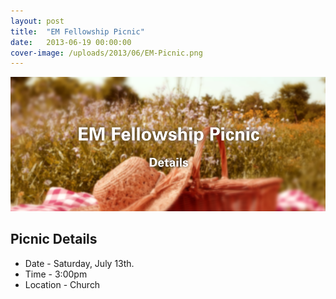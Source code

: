 ```yaml
---
layout: post
title:  "EM Fellowship Picnic"
date:   2013-06-19 00:00:00
cover-image: /uploads/2013/06/EM-Picnic.png
---
```

![EM Picnic Details](/uploads/2013/06/EM-Picnic-Details.png)

## Picnic Details
* Date - Saturday, July 13th.
* Time - 3:00pm
* Location - Church